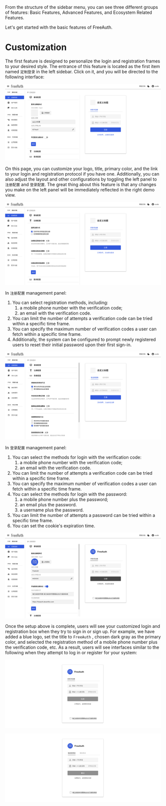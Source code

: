 From the structure of the sidebar menu, you can see three different groups of features: Basic Features, Advanced Features, and Ecosystem Related Features.

Let's get started with the basic features of FreeAuth.

# Customization

The first feature is designed to personalize the login and registration frames to your desired style. The entrance of this feature is located as the first item named `定制登录` in the left sidebar. Click on it, and you will be directed to the following interface:

![图片](/assets/manual/2-1-1.png)

On this page, you can customize your logo, title, primary color, and the link to your login and registration protocol if you have one. Additionally, you can also adjust the layout and other configurations by toggling the left panel to `注册配置` and `登录配置`. The great thing about this feature is that any changes you make on the left panel will be immediately reflected in the right demo view.

![图片](/assets/manual/2-1-2.png)

In `注册配置` management panel:

1. You can select registration methods, including:
    1. a mobile phone number with the verification code;
    2. an email with the verification code.
2. You can limit the number of attempts a verification code can be tried within a specific time frame.
3. You can specify the maximum number of verification codes a user can fetch within a specific time frame.
4. Additionally, the system can be configured to prompt newly registered users to reset their initial password upon their first sign-in.

![图片](/assets/manual/2-1-3.png)

In `登录配置` management panel:

1. You can select the methods for login with the verification code:
    1. a mobile phone number with the verification code;
    2. an email with the verification code.
2. You can limit the number of attempts a verification code can be tried within a specific time frame.
3. You can specify the maximum number of verification codes a user can fetch within a specific time frame.
4. You can select the methods for login with the password:
    1. a mobile phone number plus the password;
    2. an email plus the password.
    3. a username plus the password.
5. You can limit the number of attempts a password can be tried within a specific time frame.
6. You can set the cookie's expiration time.

![图片](/assets/manual/2-1-4.png)

Once the setup above is complete, users will see your customized login and registration box when they try to sign in or sign up. For example, we have added a blue logo, set the title to `FreeAuth` , chosen dark gray as the primary color, and selected the registration method of a mobile phone number plus the verification code, etc. As a result, users will see interfaces similar to the following when they attempt to log in or register for your system:

![图片](/assets/manual/2-1-5.png)

![图片](/assets/manual/2-1-6.png)
